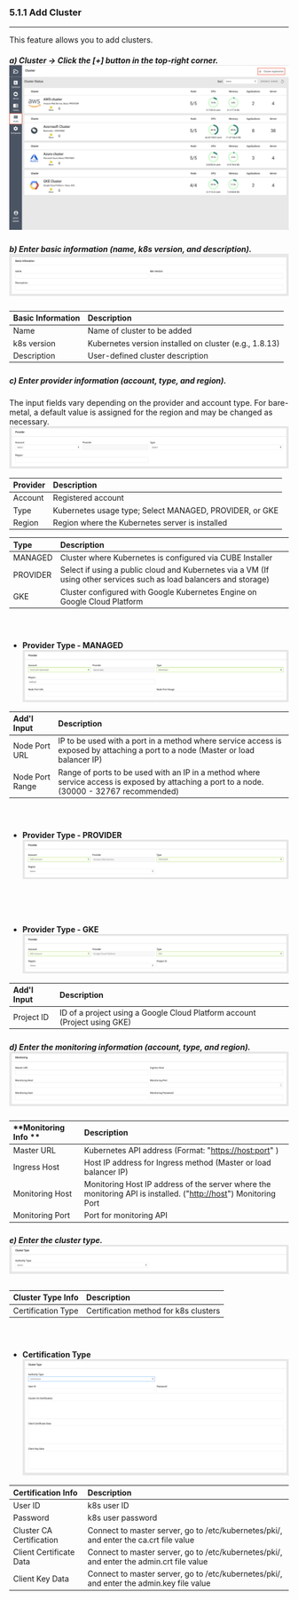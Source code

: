 ### 5.1.1 Add Cluster

---

This feature allows you to add clusters.

##### a\) Cluster → Click the [+] button in the top-right corner.![](/assets/EN/2.5/5.1.1_1.png)

##### b\) Enter basic information \(name, k8s version, and description\).![](/assets/EN/2.5/5.1.1_2.png)

| **Basic Information** | Description |
| :--- | :--- |
| Name | Name of cluster to be added |
| k8s version | Kubernetes version installed on cluster \(e.g., 1.8.13\) |
| Description | User-defined cluster description |

##### 

##### c\) Enter provider information \(account, type, and region\).

The input fields vary depending on the provider and account type. For bare-metal, a default value is assigned for the region and may be changed as necessary. ![](/assets/EN/2.5/5.1.1_3.png)

| **Provider** | **Description** |
| :--- | :--- |
| Account | Registered account |
| Type | Kubernetes usage type; Select MANAGED, PROVIDER, or GKE |
| Region | Region where the Kubernetes server is installed |

| **Type** | **Description** |
| :--- | :--- |
| MANAGED | Cluster where Kubernetes is configured via CUBE Installer |
| PROVIDER | Select if using a public cloud and Kubernetes via a VM \(If using other services such as load balancers and storage\) |
| GKE | Cluster configured with Google Kubernetes Engine on Google Cloud Platform |

#### ㅤ

* **Provider Type - MANAGED**![](/assets/EN/2.5/5.1.1_4.png)

| **Add'l Input** | **Description** |
| :--- | :--- |
| Node Port URL | IP to be used with a port in a method where service access is exposed by attaching a port to a node \(Master or load balancer IP\) |
| Node Port Range | Range of ports to be used with an IP in a method where service access is exposed by attaching a port to a node. \(30000 - 32767 recommended\) |

#### ㅤ

* **Provider Type - PROVIDER**![](/assets/EN/2.5/5.1.1_5.png)ㅤ

#### ㅤ

* **Provider Type - GKE**![](/assets/EN/2.5/5.1.1_6.png)

| **Add'l Input** | **Description** |
| :--- | :--- |
| Project ID | ID of a project using a Google Cloud Platform account \(Project using GKE\) |

##### 

##### d\) Enter the monitoring information \(account, type, and region\).![](/assets/EN/2.5/5.1.1_7.png)

| **Monitoring Info ** | **Description** |
| :--- | :--- |
| Master URL | Kubernetes API address \(Format: "[https://host:port](https://host:port)" \) |
| Ingress Host | Host IP address for Ingress method \(Master or load balancer IP\) |
| Monitoring Host | Monitoring Host IP address of the server where the monitoring API is installed. \("[http://host](http://host)"\) Monitoring Port |
| Monitoring Port | Port for monitoring API |

##### 

##### e\) Enter the cluster type.![](/assets/EN/2.5/5.1.1_8.png)

| **Cluster Type Info** | **Description** |
| :--- | :--- |
| Certification Type | Certification method for k8s clusters |

#### ㅤ

* **Certification Type**![](/assets/EN/2.5/5.1.1_9.png)

| Certification Info | **Description** |
| :--- | :--- |
| User ID | k8s user ID |
| Password | k8s user password |
| Cluster CA Certification | Connect to master server, go to /etc/kubernetes/pki/, and enter the ca.crt file value |
| Client Certificate Data | Connect to master server, go to /etc/kubernetes/pki/, and enter the admin.crt file value |
| Client Key Data | Connect to master server, go to /etc/kubernetes/pki/, and enter the admin.key file value |



